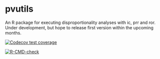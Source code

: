 # pvutils

An R package for executing disproportionality analyses with ic, prr and ror. Under development, but hope to release first version within the upcoming months. 

<!-- badges: start -->
[![Codecov test coverage](https://codecov.io/gh/OskarGauffin/pvutils/branch/main/graph/badge.svg)](https://app.codecov.io/gh/OskarGauffin/pvutils?branch=main)

[![R-CMD-check](https://github.com/OskarGauffin/pvutils/actions/workflows/R-CMD-check.yaml/badge.svg)](https://github.com/OskarGauffin/pvutils/actions/workflows/R-CMD-check.yaml)
<!-- badges: end -->
